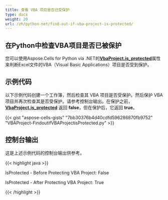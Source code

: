 ```yaml
---
title: 查看 VBA 项目是否已受保护
type: docs
weight: 20
url: /zh/python-net/find-out-if-vba-project-is-protected/
---
```


## **在Python中检查VBA项目是否已被保护**

您可以使用Aspose.Cells for Python via .NET的[**VbaProject.is_protected**](https://reference.aspose.com/cells/python-net/aspose.cells.vba/vbaproject/is_protected)属性来判断Excel文件的VBA（Visual Basic Applications）项目是否受到保护。

## **示例代码**

以下示例代码创建一个工作簿，然后检查其 VBA 项目是否受保护。然后保护 VBA 项目并再次检查其是否受保护。请参考控制台输出。在保护之前，[**VbaProject.is_protected**](https://reference.aspose.com/cells/python-net/aspose.cells.vba/vbaproject/is_protected) 返回 **false**，但在保护后，它返回 **true**。

{{< gist "aspose-cells-gists" "7bb30376b4d40cdfd596286870fb9752" "VBAProject-FindoutifVBAProjectisProtected.py" >}}

## **控制台输出**

这是上述示例代码的控制台输出供参考。

{{< highlight java >}}

IsProtected - Before Protecting VBA Project: False

IsProtected - After Protecting VBA Project: True

{{< /highlight >}}

